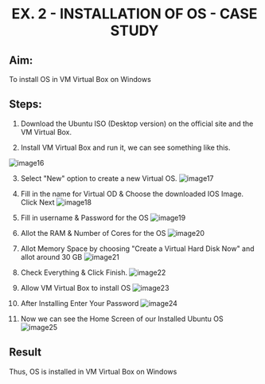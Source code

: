 # <p align="center">EX. 2 - INSTALLATION OF OS - CASE STUDY</p>

## **Aim:**

To install OS in VM Virtual Box on Windows

## **Steps:**

1.  Download the Ubuntu ISO (Desktop version) on the official site and
    the VM Virtual Box.

2.  Install VM Virtual Box and run it, we can see something like this.

![image16](https://github.com/Javith-farkhan/OS-EX.2-INSTALLATION-OF-OS---CASE-STUDY/assets/94296805/52ae4b16-9321-4d33-9096-16a565c8b47f)


3.  Select "New" option to create a new Virtual OS.
 ![image17](https://github.com/Javith-farkhan/OS-EX.2-INSTALLATION-OF-OS---CASE-STUDY/assets/94296805/70d01717-d248-41c8-81eb-d7810a9c2766)


5. Fill in the name for Virtual OD & Choose the downloaded IOS Image. Click Next
   ![image18](https://github.com/Javith-farkhan/OS-EX.2-INSTALLATION-OF-OS---CASE-STUDY/assets/94296805/6a4b13c5-c580-40a0-a255-a53b66440aaa)


6.  Fill in username & Password for the OS
![image19](https://github.com/Javith-farkhan/OS-EX.2-INSTALLATION-OF-OS---CASE-STUDY/assets/94296805/187589d6-4b43-49d5-be81-c023f2e55a72)
 
7.  Allot the RAM & Number of Cores for the OS
   ![image20](https://github.com/Javith-farkhan/OS-EX.2-INSTALLATION-OF-OS---CASE-STUDY/assets/94296805/1ccf810a-e61a-443c-9479-43d0473d84c3)
 
8.  Allot Memory Space by choosing "Create a Virtual Hard Disk Now" and allot around 30 GB
   ![image21](https://github.com/Javith-farkhan/OS-EX.2-INSTALLATION-OF-OS---CASE-STUDY/assets/94296805/a8552f7a-e528-45b8-bf9a-8f90d3def529)
 
9.  Check Everything & Click Finish.
    ![image22](https://github.com/Javith-farkhan/OS-EX.2-INSTALLATION-OF-OS---CASE-STUDY/assets/94296805/90945513-c97d-49c5-8fbb-11d10545f6e1)

 10.  Allow VM Virtual Box to install OS
![image23](https://github.com/Javith-farkhan/OS-EX.2-INSTALLATION-OF-OS---CASE-STUDY/assets/94296805/00f00fa9-8b53-4b33-b7fd-6f87cfb6271a)

 11. After Installing Enter Your Password
![image24](https://github.com/Javith-farkhan/OS-EX.2-INSTALLATION-OF-OS---CASE-STUDY/assets/94296805/9ba86a71-4b44-4998-9cfb-6c01a1de3048)

12. Now we can see the Home Screen of our Installed Ubuntu OS
![image25](https://github.com/Javith-farkhan/OS-EX.2-INSTALLATION-OF-OS---CASE-STUDY/assets/94296805/c29cf0ac-f0a9-4b45-98c1-df58a5f82ba5)


## **Result**
Thus, OS is installed in VM Virtual Box on Windows
